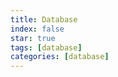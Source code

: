 ```yaml
---
title: Database
index: false
star: true
tags: [database]
categories: [database]
---
```


<Catalog />
